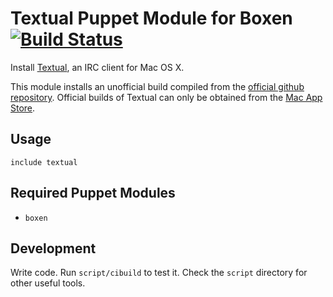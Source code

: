 # Textual Puppet Module for Boxen [![Build Status](https://travis-ci.org/boxen/puppet-textual.png?branch=master)](https://travis-ci.org/boxen/puppet-textual)

Install [Textual](http://www.codeux.com/textual/), an IRC client for Mac OS X.

This module installs an unofficial build compiled from the [official github repository](https://github.com/Codeux/Textual).
Official builds of Textual can only be obtained from the [Mac App Store](http://itunes.apple.com/us/app/textual-irc-client/id403012667?mt=12).

## Usage

```puppet
include textual
```

## Required Puppet Modules

* `boxen`

## Development

Write code. Run `script/cibuild` to test it. Check the `script`
directory for other useful tools.

